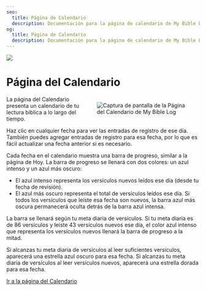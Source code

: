 ```yaml
---
seo:
  title: Página de Calendario
  description: Documentación para la página de calendario de My Bible Log
og:
  title: Página de Calendario
  description: Documentación para la página de calendario de My Bible Log
---
```


![](/share.jpg)

# Página del Calendario

<div style="width: 50%; float: right; margin: 1rem">
  <img alt="Captura de pantalla de la Página del Calendario de My Bible Log" src="/screenshots/sc9-calendar.jpg" />
</div>

La página del Calendario presenta un calendario de tu lectura bíblica a lo largo del tiempo.

Haz clic en cualquier fecha para ver las entradas de registro de ese día. También puedes agregar entradas de registro para esa fecha, por lo que es fácil actualizar una fecha anterior si es necesario.

Cada fecha en el calendario muestra una barra de progreso, similar a la página de Hoy. La barra de progreso se llenará con dos colores: un azul intenso y un azul más oscuro:

* El azul intenso representa los versículos nuevos leídos ese día (desde tu fecha de revisión).
* El azul más oscuro representa el total de versículos leídos ese día. Si todos los versículos que leíste esa fecha son nuevos, la barra azul más oscura permanecerá oculta detrás de la barra azul intensa.

La barra se llenará según tu meta diaria de versículos. Si tu meta diaria es de 86 versículos y leíste 43 versículos nuevos ese día, el color azul intenso que representa los versículos nuevos llenará la barra de progreso a la mitad.

Si alcanzas tu meta diaria de versículos al leer suficientes versículos, aparecerá una estrella azul oscuro para esa fecha. Si alcanzas tu meta diaria de versículos al leer versículos nuevos, aparecerá una estrella dorada para esa fecha.

<div class="buttons">
  <a class="button is-light" href="/calendar">Ir a la página del Calendario</a>
</div>
